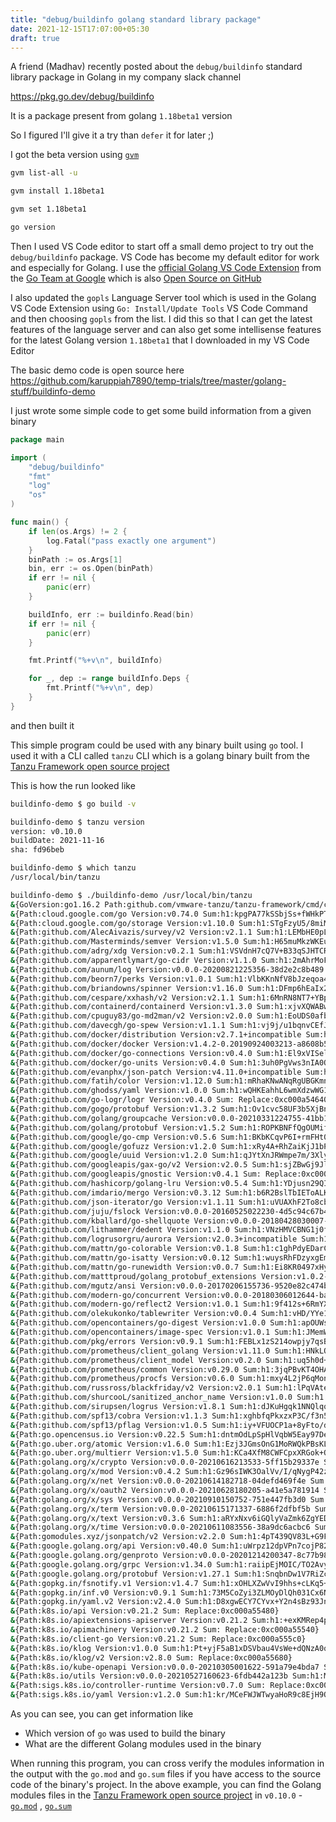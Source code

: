 ```yaml
---
title: "debug/buildinfo golang standard library package"
date: 2021-12-15T17:07:00+05:30
draft: true
---
```


A friend (Madhav) recently posted about the `debug/buildinfo` standard library package in Golang in my company slack channel

https://pkg.go.dev/debug/buildinfo

It is a package present from golang `1.18beta1` version

So I figured I'll give it a try than `defer` it for later ;)

I got the beta version using [`gvm`](https://github.com/moovweb/gvm)

```bash
gvm list-all -u

gvm install 1.18beta1

gvm set 1.18beta1

go version
```

Then I used VS Code editor to start off a small demo project to try out the `debug/buildinfo` package. VS Code has become my default editor for work and especially for Golang. I use the [official Golang VS Code Extension](https://marketplace.visualstudio.com/items?itemName=golang.Go) from the [Go Team at Google](https://marketplace.visualstudio.com/publishers/golang) which is also [Open Source on GitHub](https://github.com/golang/vscode-go/)

I also updated the `gopls` Language Server tool which is used in the Golang VS Code Extension using `Go: Install/Update Tools` VS Code Command and then choosing `gopls` from the list. I did this so that I can get the latest features of the language server and can also get some intellisense features for the latest Golang version `1.18beta1` that I downloaded in my VS Code Editor

The basic demo code is open source here https://github.com/karuppiah7890/temp-trials/tree/master/golang-stuff/buildinfo-demo

I just wrote some simple code to get some build information from a given binary

```go
package main

import (
	"debug/buildinfo"
	"fmt"
	"log"
	"os"
)

func main() {
	if len(os.Args) != 2 {
		log.Fatal("pass exactly one argument")
	}
	binPath := os.Args[1]
	bin, err := os.Open(binPath)
	if err != nil {
		panic(err)
	}

	buildInfo, err := buildinfo.Read(bin)
	if err != nil {
		panic(err)
	}

	fmt.Printf("%+v\n", buildInfo)

	for _, dep := range buildInfo.Deps {
		fmt.Printf("%+v\n", dep)
	}
}
```

and then built it

This simple program could be used with any binary built using `go` tool. I used it with a CLI called `tanzu` CLI which is a golang binary built from the [Tanzu Framework open source project](https://github.com/vmware-tanzu/tanzu-framework/)

This is how the run looked like

```bash
buildinfo-demo $ go build -v

buildinfo-demo $ tanzu version
version: v0.10.0
buildDate: 2021-11-16
sha: fd96beb

buildinfo-demo $ which tanzu
/usr/local/bin/tanzu

buildinfo-demo $ ./buildinfo-demo /usr/local/bin/tanzu
&{GoVersion:go1.16.2 Path:github.com/vmware-tanzu/tanzu-framework/cmd/cli/tanzu Main:{Path:github.com/vmware-tanzu/tanzu-framework Version:(devel) Sum: Replace:<nil>} Deps:[0xc000a540c0 0xc000a54100 0xc000a54140 0xc000a54180 0xc000a541c0 0xc000a54240 0xc000a54280 0xc000a542c0 0xc000a54300 0xc000a54340 0xc000a54380 0xc000a543c0 0xc000a54400 0xc000a54440 0xc000a54480 0xc000a544c0 0xc000a54500 0xc000a54540 0xc000a54580 0xc000a545c0 0xc000a54600 0xc000a54680 0xc000a546c0 0xc000a54700 0xc000a54740 0xc000a54780 0xc000a547c0 0xc000a54800 0xc000a54840 0xc000a548c0 0xc000a54900 0xc000a54940 0xc000a54980 0xc000a549c0 0xc000a54a00 0xc000a54a40 0xc000a54a80 0xc000a54ac0 0xc000a54b00 0xc000a54b40 0xc000a54b80 0xc000a54bc0 0xc000a54c00 0xc000a54c40 0xc000a54c80 0xc000a54cc0 0xc000a54d00 0xc000a54d40 0xc000a54d80 0xc000a54dc0 0xc000a54e00 0xc000a54e40 0xc000a54e80 0xc000a54ec0 0xc000a54f00 0xc000a54f40 0xc000a54f80 0xc000a54fc0 0xc000a55000 0xc000a55040 0xc000a55080 0xc000a550c0 0xc000a55100 0xc000a55140 0xc000a55180 0xc000a551c0 0xc000a55200 0xc000a55240 0xc000a55280 0xc000a552c0 0xc000a55300 0xc000a55340 0xc000a55380 0xc000a553c0 0xc000a55400 0xc000a55440 0xc000a554c0 0xc000a55500 0xc000a55580 0xc000a55600 0xc000a55640 0xc000a556c0 0xc000a55740 0xc000a55780 0xc000a55800] Settings:[]}
&{Path:cloud.google.com/go Version:v0.74.0 Sum:h1:kpgPA77kSSbjSs+fWHkPTxQ6J5Z2Qkruo5jfXEkHxNQ= Replace:<nil>}
&{Path:cloud.google.com/go/storage Version:v1.10.0 Sum:h1:STgFzyU5/8miMl0//zKh2aQeTyeaUH3WN9bSUiJ09bA= Replace:<nil>}
&{Path:github.com/AlecAivazis/survey/v2 Version:v2.1.1 Sum:h1:LEMbHE0pLj75faaVEKClEX1TM4AJmmnOh9eimREzLWI= Replace:<nil>}
&{Path:github.com/Masterminds/semver Version:v1.5.0 Sum:h1:H65muMkzWKEuNDnfl9d70GUjFniHKHRbFPGBuZ3QEww= Replace:<nil>}
&{Path:github.com/adrg/xdg Version:v0.2.1 Sum:h1:VSVdnH7cQ7V+B33qSJHTCRlNgra1607Q8PzEmnvb2Ic= Replace:<nil>}
&{Path:github.com/apparentlymart/go-cidr Version:v1.1.0 Sum:h1:2mAhrMoF+nhXqxTzSZMUzDHkLjmIHC+Zzn4tdgBZjnU= Replace:<nil>}
&{Path:github.com/aunum/log Version:v0.0.0-20200821225356-38d2e2c8b489 Sum:h1:DKOk8ZLAPnn4P/qTwGj5x5wAMqHmaE1oL4+nl1laIu8= Replace:<nil>}
&{Path:github.com/beorn7/perks Version:v1.0.1 Sum:h1:VlbKKnNfV8bJzeqoa4cOKqO6bYr3WgKZxO8Z16+hsOM= Replace:<nil>}
&{Path:github.com/briandowns/spinner Version:v1.16.0 Sum:h1:DFmp6hEaIx2QXXuqSJmtfSBSAjRmpGiKG6ip2Wm/yOs= Replace:<nil>}
&{Path:github.com/cespare/xxhash/v2 Version:v2.1.1 Sum:h1:6MnRN8NT7+YBpUIWxHtefFZOKTAPgGjpQSxqLNn0+qY= Replace:<nil>}
&{Path:github.com/containerd/containerd Version:v1.3.0 Sum:h1:xjvXQWABwS2uiv3TWgQt5Uth60Gu86LTGZXMJkjc7rY= Replace:<nil>}
&{Path:github.com/cpuguy83/go-md2man/v2 Version:v2.0.0 Sum:h1:EoUDS0afbrsXAZ9YQ9jdu/mZ2sXgT1/2yyNng4PGlyM= Replace:<nil>}
&{Path:github.com/davecgh/go-spew Version:v1.1.1 Sum:h1:vj9j/u1bqnvCEfJOwUhtlOARqs3+rkHYY13jYWTU97c= Replace:<nil>}
&{Path:github.com/docker/distribution Version:v2.7.1+incompatible Sum:h1:a5mlkVzth6W5A4fOsS3D2EO5BUmsJpcB+cRlLU7cSug= Replace:<nil>}
&{Path:github.com/docker/docker Version:v1.4.2-0.20190924003213-a8608b5b67c7 Sum:h1:Cvj7S8I4Xpx78KAl6TwTmMHuHlZ/0SM60NUneGJQ7IE= Replace:<nil>}
&{Path:github.com/docker/go-connections Version:v0.4.0 Sum:h1:El9xVISelRB7BuFusrZozjnkIM5YnzCViNKohAFqRJQ= Replace:<nil>}
&{Path:github.com/docker/go-units Version:v0.4.0 Sum:h1:3uh0PgVws3nIA0Q+MwDC8yjEPf9zjRfZZWXZYDct3Tw= Replace:<nil>}
&{Path:github.com/evanphx/json-patch Version:v4.11.0+incompatible Sum:h1:glyUF9yIYtMHzn8xaKw5rMhdWcwsYV8dZHIq5567/xs= Replace:<nil>}
&{Path:github.com/fatih/color Version:v1.12.0 Sum:h1:mRhaKNwANqRgUBGKmnI5ZxEk7QXmjQeCcuYFMX2bfcc= Replace:<nil>}
&{Path:github.com/ghodss/yaml Version:v1.0.0 Sum:h1:wQHKEahhL6wmXdzwWG11gIVCkOv05bNOh+Rxn0yngAk= Replace:<nil>}
&{Path:github.com/go-logr/logr Version:v0.4.0 Sum: Replace:0xc000a54640}
&{Path:github.com/gogo/protobuf Version:v1.3.2 Sum:h1:Ov1cvc58UF3b5XjBnZv7+opcTcQFZebYjWzi34vdm4Q= Replace:<nil>}
&{Path:github.com/golang/groupcache Version:v0.0.0-20210331224755-41bb18bfe9da Sum:h1:oI5xCqsCo564l8iNU+DwB5epxmsaqB+rhGL0m5jtYqE= Replace:<nil>}
&{Path:github.com/golang/protobuf Version:v1.5.2 Sum:h1:ROPKBNFfQgOUMifHyP+KYbvpjbdoFNs+aK7DXlji0Tw= Replace:<nil>}
&{Path:github.com/google/go-cmp Version:v0.5.6 Sum:h1:BKbKCqvP6I+rmFHt06ZmyQtvB8xAkWdhFyr0ZUNZcxQ= Replace:<nil>}
&{Path:github.com/google/gofuzz Version:v1.2.0 Sum:h1:xRy4A+RhZaiKjJ1bPfwQ8sedCA+YS2YcCHW6ec7JMi0= Replace:<nil>}
&{Path:github.com/google/uuid Version:v1.2.0 Sum:h1:qJYtXnJRWmpe7m/3XlyhrsLrEURqHRM2kxzoxXqyUDs= Replace:<nil>}
&{Path:github.com/googleapis/gax-go/v2 Version:v2.0.5 Sum:h1:sjZBwGj9Jlw33ImPtvFviGYvseOtDM7hkSKB7+Tv3SM= Replace:<nil>}
&{Path:github.com/googleapis/gnostic Version:v0.4.1 Sum: Replace:0xc000a54880}
&{Path:github.com/hashicorp/golang-lru Version:v0.5.4 Sum:h1:YDjusn29QI/Das2iO9M0BHnIbxPeyuCHsjMW+lJfyTc= Replace:<nil>}
&{Path:github.com/imdario/mergo Version:v0.3.12 Sum:h1:b6R2BslTbIEToALKP7LxUvijTsNI9TAe80pLWN2g/HU= Replace:<nil>}
&{Path:github.com/json-iterator/go Version:v1.1.11 Sum:h1:uVUAXhF2To8cbw/3xN3pxj6kk7TYKs98NIrTqPlMWAQ= Replace:<nil>}
&{Path:github.com/juju/fslock Version:v0.0.0-20160525022230-4d5c94c67b4b Sum:h1:FQ7+9fxhyp82ks9vAuyPzG0/vVbWwMwLJ+P6yJI5FN8= Replace:<nil>}
&{Path:github.com/kballard/go-shellquote Version:v0.0.0-20180428030007-95032a82bc51 Sum:h1:Z9n2FFNUXsshfwJMBgNA0RU6/i7WVaAegv3PtuIHPMs= Replace:<nil>}
&{Path:github.com/lithammer/dedent Version:v1.1.0 Sum:h1:VNzHMVCBNG1j0fh3OrsFRkVUwStdDArbgBWoPAffktY= Replace:<nil>}
&{Path:github.com/logrusorgru/aurora Version:v2.0.3+incompatible Sum:h1:tOpm7WcpBTn4fjmVfgpQq0EfczGlG91VSDkswnjF5A8= Replace:<nil>}
&{Path:github.com/mattn/go-colorable Version:v0.1.8 Sum:h1:c1ghPdyEDarC70ftn0y+A/Ee++9zz8ljHG1b13eJ0s8= Replace:<nil>}
&{Path:github.com/mattn/go-isatty Version:v0.0.12 Sum:h1:wuysRhFDzyxgEmMf5xjvJ2M9dZoWAXNNr5LSBS7uHXY= Replace:<nil>}
&{Path:github.com/mattn/go-runewidth Version:v0.0.7 Sum:h1:Ei8KR0497xHyKJPAv59M1dkC+rOZCMBJ+t3fZ+twI54= Replace:<nil>}
&{Path:github.com/matttproud/golang_protobuf_extensions Version:v1.0.2-0.20181231171920-c182affec369 Sum:h1:I0XW9+e1XWDxdcEniV4rQAIOPUGDq67JSCiRCgGCZLI= Replace:<nil>}
&{Path:github.com/mgutz/ansi Version:v0.0.0-20170206155736-9520e82c474b Sum:h1:j7+1HpAFS1zy5+Q4qx1fWh90gTKwiN4QCGoY9TWyyO4= Replace:<nil>}
&{Path:github.com/modern-go/concurrent Version:v0.0.0-20180306012644-bacd9c7ef1dd Sum:h1:TRLaZ9cD/w8PVh93nsPXa1VrQ6jlwL5oN8l14QlcNfg= Replace:<nil>}
&{Path:github.com/modern-go/reflect2 Version:v1.0.1 Sum:h1:9f412s+6RmYXLWZSEzVVgPGK7C2PphHj5RJrvfx9AWI= Replace:<nil>}
&{Path:github.com/olekukonko/tablewriter Version:v0.0.4 Sum:h1:vHD/YYe1Wolo78koG299f7V/VAS08c6IpCLn+Ejf/w8= Replace:<nil>}
&{Path:github.com/opencontainers/go-digest Version:v1.0.0 Sum:h1:apOUWs51W5PlhuyGyz9FCeeBIOUDA/6nW8Oi/yOhh5U= Replace:<nil>}
&{Path:github.com/opencontainers/image-spec Version:v1.0.1 Sum:h1:JMemWkRwHx4Zj+fVxWoMCFm/8sYGGrUVojFA6h/TRcI= Replace:<nil>}
&{Path:github.com/pkg/errors Version:v0.9.1 Sum:h1:FEBLx1zS214owpjy7qsBeixbURkuhQAwrK5UwLGTwt4= Replace:<nil>}
&{Path:github.com/prometheus/client_golang Version:v1.11.0 Sum:h1:HNkLOAEQMIDv/K+04rukrLx6ch7msSRwf3/SASFAGtQ= Replace:<nil>}
&{Path:github.com/prometheus/client_model Version:v0.2.0 Sum:h1:uq5h0d+GuxiXLJLNABMgp2qUWDPiLvgCzz2dUR+/W/M= Replace:<nil>}
&{Path:github.com/prometheus/common Version:v0.29.0 Sum:h1:3jqPBvKT4OHAbje2Ql7KeaaSicDBCxMYwEJU1zRJceE= Replace:<nil>}
&{Path:github.com/prometheus/procfs Version:v0.6.0 Sum:h1:mxy4L2jP6qMonqmq+aTtOx1ifVWUgG/TAmntgbh3xv4= Replace:<nil>}
&{Path:github.com/russross/blackfriday/v2 Version:v2.0.1 Sum:h1:lPqVAte+HuHNfhJ/0LC98ESWRz8afy9tM/0RK8m9o+Q= Replace:<nil>}
&{Path:github.com/shurcooL/sanitized_anchor_name Version:v1.0.0 Sum:h1:PdmoCO6wvbs+7yrJyMORt4/BmY5IYyJwS/kOiWx8mHo= Replace:<nil>}
&{Path:github.com/sirupsen/logrus Version:v1.8.1 Sum:h1:dJKuHgqk1NNQlqoA6BTlM1Wf9DOH3NBjQyu0h9+AZZE= Replace:<nil>}
&{Path:github.com/spf13/cobra Version:v1.1.3 Sum:h1:xghbfqPkxzxP3C/f3n5DdpAbdKLj4ZE4BWQI362l53M= Replace:<nil>}
&{Path:github.com/spf13/pflag Version:v1.0.5 Sum:h1:iy+VFUOCP1a+8yFto/drg2CJ5u0yRoB7fZw3DKv/JXA= Replace:<nil>}
&{Path:go.opencensus.io Version:v0.22.5 Sum:h1:dntmOdLpSpHlVqbW5Eay97DelsZHe+55D+xC6i0dDS0= Replace:<nil>}
&{Path:go.uber.org/atomic Version:v1.6.0 Sum:h1:Ezj3JGmsOnG1MoRWQkPBsKLe9DwWD9QeXzTRzzldNVk= Replace:<nil>}
&{Path:go.uber.org/multierr Version:v1.5.0 Sum:h1:KCa4XfM8CWFCpxXRGok+Q0SS/0XBhMDbHHGABQLvD2A= Replace:<nil>}
&{Path:golang.org/x/crypto Version:v0.0.0-20210616213533-5ff15b29337e Sum:h1:gsTQYXdTw2Gq7RBsWvlQ91b+aEQ6bXFUngBGuR8sPpI= Replace:<nil>}
&{Path:golang.org/x/mod Version:v0.4.2 Sum:h1:Gz96sIWK3OalVv/I/qNygP42zyoKp3xptRVCWRFEBvo= Replace:<nil>}
&{Path:golang.org/x/net Version:v0.0.0-20210614182718-04defd469f4e Sum:h1:XpT3nA5TvE525Ne3hInMh6+GETgn27Zfm9dxsThnX2Q= Replace:<nil>}
&{Path:golang.org/x/oauth2 Version:v0.0.0-20210628180205-a41e5a781914 Sum:h1:3B43BWw0xEBsLZ/NO1VALz6fppU3481pik+2Ksv45z8= Replace:<nil>}
&{Path:golang.org/x/sys Version:v0.0.0-20210910150752-751e447fb3d0 Sum:h1:xrCZDmdtoloIiooiA9q0OQb9r8HejIHYoHGhGCe1pGg= Replace:<nil>}
&{Path:golang.org/x/term Version:v0.0.0-20210615171337-6886f2dfbf5b Sum:h1:9zKuko04nR4gjZ4+DNjHqRlAJqbJETHwiNKDqTfOjfE= Replace:<nil>}
&{Path:golang.org/x/text Version:v0.3.6 Sum:h1:aRYxNxv6iGQlyVaZmk6ZgYEDa+Jg18DxebPSrd6bg1M= Replace:<nil>}
&{Path:golang.org/x/time Version:v0.0.0-20210611083556-38a9dc6acbc6 Sum:h1:Vv0JUPWTyeqUq42B2WJ1FeIDjjvGKoA2Ss+Ts0lAVbs= Replace:<nil>}
&{Path:gomodules.xyz/jsonpatch/v2 Version:v2.2.0 Sum:h1:4pT439QV83L+G9FkcCriY6EkpcK6r6bK+A5FBUMI7qY= Replace:<nil>}
&{Path:google.golang.org/api Version:v0.40.0 Sum:h1:uWrpz12dpVPn7cojP82mk02XDgTJLDPc2KbVTxrWb4A= Replace:<nil>}
&{Path:google.golang.org/genproto Version:v0.0.0-20201214200347-8c77b98c765d Sum:h1:HV9Z9qMhQEsdlvxNFELgQ11RkMzO3CMkjEySjCtuLes= Replace:<nil>}
&{Path:google.golang.org/grpc Version:v1.34.0 Sum:h1:raiipEjMOIC/TO2AvyTxP25XFdLxNIBwzDh3FM3XztI= Replace:<nil>}
&{Path:google.golang.org/protobuf Version:v1.27.1 Sum:h1:SnqbnDw1V7RiZcXPx5MEeqPv2s79L9i7BJUlG/+RurQ= Replace:<nil>}
&{Path:gopkg.in/fsnotify.v1 Version:v1.4.7 Sum:h1:xOHLXZwVvI9hhs+cLKq5+I5onOuwQLhQwiu63xxlHs4= Replace:<nil>}
&{Path:gopkg.in/inf.v0 Version:v0.9.1 Sum:h1:73M5CoZyi3ZLMOyDlQh031Cx6N9NDJ2Vvfl76EDAgDc= Replace:<nil>}
&{Path:gopkg.in/yaml.v2 Version:v2.4.0 Sum:h1:D8xgwECY7CYvx+Y2n4sBz93Jn9JRvxdiyyo8CTfuKaY= Replace:<nil>}
&{Path:k8s.io/api Version:v0.21.2 Sum: Replace:0xc000a55480}
&{Path:k8s.io/apiextensions-apiserver Version:v0.21.2 Sum:h1:+exKMRep4pDrphEafRvpEi79wTnCFMqKf8LBtlA3yrE= Replace:<nil>}
&{Path:k8s.io/apimachinery Version:v0.21.2 Sum: Replace:0xc000a55540}
&{Path:k8s.io/client-go Version:v0.21.2 Sum: Replace:0xc000a555c0}
&{Path:k8s.io/klog Version:v1.0.0 Sum:h1:Pt+yjF5aB1xDSVbau4VsWe+dQNzA0qv1LlXdC2dF6Q8= Replace:<nil>}
&{Path:k8s.io/klog/v2 Version:v2.8.0 Sum: Replace:0xc000a55680}
&{Path:k8s.io/kube-openapi Version:v0.0.0-20210305001622-591a79e4bda7 Sum: Replace:0xc000a55700}
&{Path:k8s.io/utils Version:v0.0.0-20210527160623-6fdb442a123b Sum:h1:MSqsVQ3pZvPGTqCjptfimO2WjG7A9un2zcpiHkA6M/s= Replace:<nil>}
&{Path:sigs.k8s.io/controller-runtime Version:v0.7.0 Sum: Replace:0xc000a557c0}
&{Path:sigs.k8s.io/yaml Version:v1.2.0 Sum:h1:kr/MCeFWJWTwyaHoR9c8EjH9OumOmoF9YGiZd7lFm/Q= Replace:<nil>}
```

As you can see, you can get information like
- Which version of `go` was used to build the binary
- What are the different Golang modules used in the binary

When running this program, you can cross verify the modules information in the output with the `go.mod` and `go.sum` files if you have access to the source code of the binary's project. In the above example, you can find the Golang modules files in the [Tanzu Framework open source project](https://github.com/vmware-tanzu/tanzu-framework/) in `v0.10.0` - [`go.mod`](https://github.com/vmware-tanzu/tanzu-framework/blob/v0.10.0/go.mod) , [`go.sum`](https://github.com/vmware-tanzu/tanzu-framework/blob/v0.10.0/go.sum)
